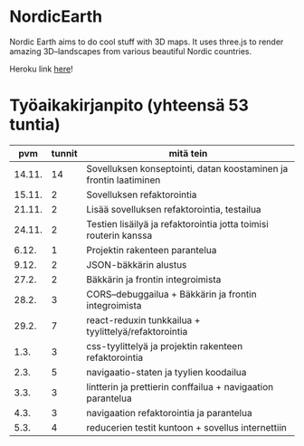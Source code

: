 # NordicEarth

Nordic Earth aims to do cool stuff with 3D maps. It uses three.js to render amazing 3D–landscapes from various beautiful Nordic countries. 

Heroku link [here](https://nordic-earth.herokuapp.com)!

# Työaikakirjanpito (yhteensä 53 tuntia)

| pvm    | tunnit | mitä tein                                                         |
| ------ | ------ | ----------------------------------------------------------------- |
| 14.11. | 14     | Sovelluksen konseptointi, datan koostaminen ja frontin laatiminen |
| 15.11. | 2      | Sovelluksen refaktorointia                                        |
| 21.11. | 2      | Lisää sovelluksen refaktorointia, testailua                       |
| 24.11. | 2      | Testien lisäilyä ja refaktorointia jotta toimisi routerin kanssa  |
| 6.12.  | 1      | Projektin rakenteen parantelua                                    |
| 9.12.  | 2      | JSON-bäkkärin alustus                                             |
| 27.2.  | 2      | Bäkkärin ja frontin integroimista                                 |
| 28.2.  | 3      | CORS–debuggailua + Bäkkärin ja frontin integroimista              |
| 29.2.  | 7      | react-reduxin tunkkailua + tyylittelyä/refaktorointia             |
| 1.3.   | 3      | css-tyylittelyä ja projektin rakenteen refaktorointia             |
| 2.3.   | 5      | navigaatio-staten ja tyylien koodailua                            |
| 3.3.   | 3      | lintterin ja prettierin conffailua + navigaation parantelua       |
| 4.3.   | 3      | navigaation refaktorointia ja parantelua                          |
| 5.3.   | 4      | reducerien testit kuntoon + sovellus internettiin                 |
